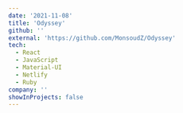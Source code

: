 ```yaml
---
date: '2021-11-08'
title: 'Odyssey'
github: ''
external: 'https://github.com/MonsoudZ/Odyssey'
tech:
  - React
  - JavaScript
  - Material-UI
  - Netlify
  - Ruby
company: ''
showInProjects: false
---
```

